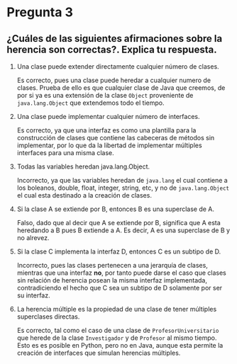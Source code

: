 # Pregunta 3

## ¿Cuáles de las siguientes afirmaciones sobre la herencia son correctas?. Explica tu respuesta.

1. Una clase puede extender directamente cualquier número de clases.

   Es correcto, pues una clase puede heredar a cualquier numero de clases. Prueba de ello es que cualquier clase de Java que creemos, de por si ya es una extensión de la clase `Object` proveniente de `java.lang.Object` que extendemos todo el tiempo.

2. Una clase puede implementar cualquier número de interfaces.

   Es correcto, ya que una interfaz es como una plantilla para la construcción de clases que contiene las cabeceras de métodos sin implementar, por lo que da la libertad de implementar múltiples interfaces para una misma clase.

3. Todas las variables heredan java.lang.Object.

   Incorrecto, ya que las variables heredan de `java.lang` el cual contiene a los boleanos, double, float, integer, string, etc, y no de `java.lang.Object` el cual esta destinado a la creación de clases.

4. Si la clase A se extiende por B, entonces B es una superclase de A.

   Falso, dado que al decir que A se extiende por B, significa que A esta heredando a B pues B extiende a A. Es decir, A es una superclase de B y no alrevez.

5. Si la clase C implementa la interfaz D, entonces C es un subtipo de D.

   Incorrecto, pues las clases pertenecen a una jerarquía de clases, mientras que una interfaz **no**, por tanto puede darse el caso que clases sin relación de herencia posean la misma interfaz implementada, contradiciendo el hecho que C sea un subtipo de D solamente por ser su interfaz.

6. La herencia múltiple es la propiedad de una clase de tener múltiples superclases directas.

   Es correcto, tal como el caso de una clase de `ProfesorUniversitario` que herede de la clase `Investigador` y de `Profesor` al mismo tiempo. Esto es es posible en Python, pero no en Java, aunque esta permite la creación de interfaces que simulan herencias múltiples.